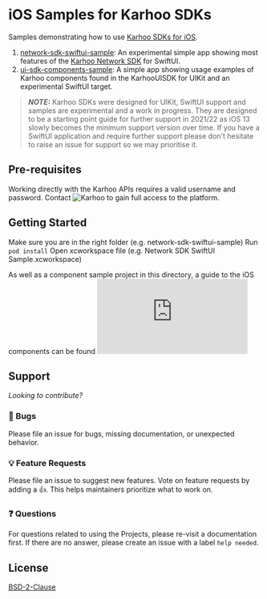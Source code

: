 # iOS Samples for Karhoo SDKs

Samples demonstrating how to use
[Karhoo SDKs for iOS](https://developer.karhoo.com/docs/build-apps-using-sdks).

1. [network-sdk-swiftui-sample](network-sdk-swiftui-sample): An experimental simple app showing most features of the [Karhoo Network SDK](https://developer.karhoo.com/docs/using-the-network-sdk) for SwiftUI.
2. [ui-sdk-components-sample](ui-sdk-components-sample): A simple app showing usage examples of Karhoo components found in the KarhooUISDK for UIKit and an experimental SwiftUI target.


> **_NOTE:_**  Karhoo SDKs were designed for UIKit, SwiftUI support and samples are experimental and a work in progress. They are designed to be a starting point guide for further support in 2021/22 as iOS 13 slowly becomes the minimum support version over time. If you have a SwiftUI application and require further support please don't hesitate to raise an issue for support so we may prioritise it.


## Pre-requisites

Working directly with the Karhoo APIs requires a valid username and password. Contact ![Karhoo](https://developer.karhoo.com/docs/how-to-get-help) to gain full access to the platform.

## Getting Started

Make sure you are in the right folder (e.g. network-sdk-swiftui-sample)
Run `pod install`
Open xcworkspace file (e.g. Network SDK SwiftUI Sample.xcworkspace)

As well as a component sample project in this directory, a guide to the iOS components can be found ![here](https://github.com/karhoo/karhoo-ios-ui-sdk/blob/develop/components.md)
## Support

_Looking to contribute?_

### 🐛 Bugs

Please file an issue for bugs, missing documentation, or unexpected behavior.

### 💡 Feature Requests

Please file an issue to suggest new features. Vote on feature requests by adding
a 👍. This helps maintainers prioritize what to work on.

### ❓ Questions

For questions related to using the Projects, please re-visit a documentation first. If there are no answer, please create an issue with a label `help needed`.

## License
[BSD-2-Clause](./LICENSE)

